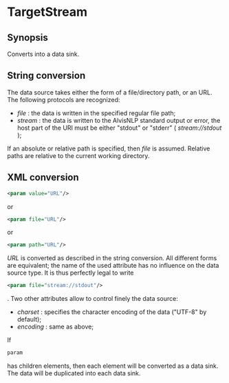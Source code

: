 <h1 class="converter">TargetStream</h1>

## Synopsis

Converts into a data sink.

## String conversion

The data source takes either the form of a file/directory path, or an URL. The following protocols are recognized:
*  *file* : the data is written in the specified regular file path;
*  *stream* : the data is written to the AlvisNLP standard output or error, the host part of the URI must be either "stdout" or "stderr" ( *stream://stdout* );

If an absolute or relative path is specified, then *file* is assumed. Relative paths are relative to the current working directory.

## XML conversion



```xml
<param value="URL"/>
```

or

```xml
<param file="URL"/>
```

or

```xml
<param path="URL"/>
```

 *URL* is converted as described in the string conversion. All different forms are equivalent; the name of the used attribute has no influence on the data source type. It is thus perfectly legal to write

```xml
<param file="stream://stdout"/>
```

. Two other attributes allow to control finely the data source:
*  *charset* : specifies the character encoding of the data ("UTF-8" by default);
*  *encoding* : same as above;



If

```xml
param
```

has children elements, then each element will be converted as a data sink. The data will be duplicated into each data sink.

